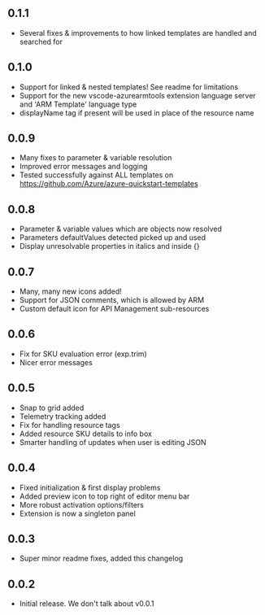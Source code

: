 ## 0.1.1
- Several fixes & improvements to how linked templates are handled and searched for
  
## 0.1.0
- Support for linked & nested templates! See readme for limitations
- Support for the new vscode-azurearmtools extension language server and 'ARM Template' language type
- displayName tag if present will be used in place of the resource name

## 0.0.9
- Many fixes to parameter & variable resolution
- Improved error messages and logging
- Tested successfully against ALL templates on https://github.com/Azure/azure-quickstart-templates

## 0.0.8
- Parameter & variable values which are objects now resolved
- Parameters defaultValues detected picked up and used
- Display unresolvable properties in italics and inside {}

## 0.0.7
- Many, many new icons added!
- Support for JSON comments, which is allowed by ARM
- Custom default icon for API Management sub-resources

## 0.0.6
- Fix for SKU evaluation error (exp.trim)
- Nicer error messages
  
## 0.0.5
- Snap to grid added
- Telemetry tracking added
- Fix for handling resource tags
- Added resource SKU details to info box
- Smarter handling of updates when user is editing JSON

## 0.0.4
- Fixed initialization & first display problems
- Added preview icon to top right of editor menu bar
- More robust activation options/filters
- Extension is now a singleton panel

## 0.0.3
- Super minor readme fixes, added this changelog

## 0.0.2
- Initial release. We don't talk about v0.0.1
